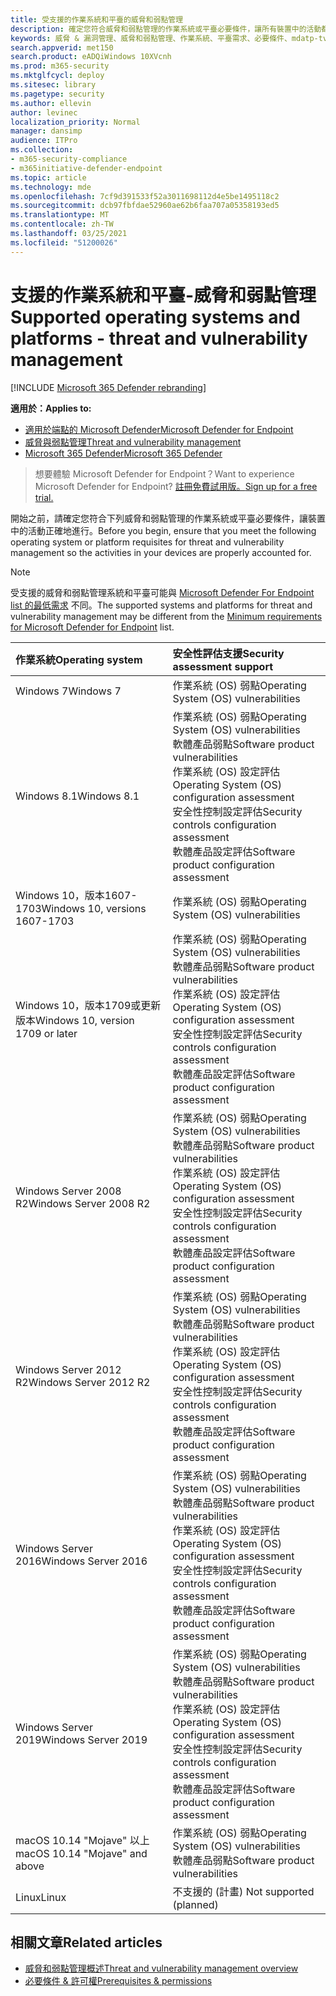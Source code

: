 ```yaml
---
title: 受支援的作業系統和平臺的威脅和弱點管理
description: 確定您符合威脅和弱點管理的作業系統或平臺必要條件，讓所有裝置中的活動都已正確加以考慮。
keywords: 威脅 & 漏洞管理、威脅和弱點管理、作業系統、平臺需求、必要條件、mdatp-tvm 支援的作業系統、mdatp-tvm、
search.appverid: met150
search.product: eADQiWindows 10XVcnh
ms.prod: m365-security
ms.mktglfcycl: deploy
ms.sitesec: library
ms.pagetype: security
ms.author: ellevin
author: levinec
localization_priority: Normal
manager: dansimp
audience: ITPro
ms.collection:
- m365-security-compliance
- m365initiative-defender-endpoint
ms.topic: article
ms.technology: mde
ms.openlocfilehash: 7cf9d391533f52a3011698112d4e5be1495118c2
ms.sourcegitcommit: dcb97fbfdae52960ae62b6faa707a05358193ed5
ms.translationtype: MT
ms.contentlocale: zh-TW
ms.lasthandoff: 03/25/2021
ms.locfileid: "51200026"
---
```

# <a name="supported-operating-systems-and-platforms---threat-and-vulnerability-management"></a><span data-ttu-id="e3a4e-104">支援的作業系統和平臺-威脅和弱點管理</span><span class="sxs-lookup"><span data-stu-id="e3a4e-104">Supported operating systems and platforms - threat and vulnerability management</span></span>

[!INCLUDE [Microsoft 365 Defender rebranding](../../includes/microsoft-defender.md)]

<span data-ttu-id="e3a4e-105">**適用於：**</span><span class="sxs-lookup"><span data-stu-id="e3a4e-105">**Applies to:**</span></span>

- [<span data-ttu-id="e3a4e-106">適用於端點的 Microsoft Defender</span><span class="sxs-lookup"><span data-stu-id="e3a4e-106">Microsoft Defender for Endpoint</span></span>](https://go.microsoft.com/fwlink/?linkid=2154037)
- [<span data-ttu-id="e3a4e-107">威脅與弱點管理</span><span class="sxs-lookup"><span data-stu-id="e3a4e-107">Threat and vulnerability management</span></span>](next-gen-threat-and-vuln-mgt.md)
- [<span data-ttu-id="e3a4e-108">Microsoft 365 Defender</span><span class="sxs-lookup"><span data-stu-id="e3a4e-108">Microsoft 365 Defender</span></span>](https://go.microsoft.com/fwlink/?linkid=2118804)

><span data-ttu-id="e3a4e-109">想要體驗 Microsoft Defender for Endpoint？</span><span class="sxs-lookup"><span data-stu-id="e3a4e-109">Want to experience Microsoft Defender for Endpoint?</span></span> [<span data-ttu-id="e3a4e-110">註冊免費試用版。</span><span class="sxs-lookup"><span data-stu-id="e3a4e-110">Sign up for a free trial.</span></span>](https://www.microsoft.com/microsoft-365/windows/microsoft-defender-atp?ocid=docs-wdatp-portaloverview-abovefoldlink)

<span data-ttu-id="e3a4e-111">開始之前，請確定您符合下列威脅和弱點管理的作業系統或平臺必要條件，讓裝置中的活動正確地進行。</span><span class="sxs-lookup"><span data-stu-id="e3a4e-111">Before you begin, ensure that you meet the following operating system or platform requisites for threat and vulnerability management so the activities in your devices are properly accounted for.</span></span>

>[!NOTE]
><span data-ttu-id="e3a4e-112">受支援的威脅和弱點管理系統和平臺可能與 [Microsoft Defender For Endpoint list 的最低需求](minimum-requirements.md) 不同。</span><span class="sxs-lookup"><span data-stu-id="e3a4e-112">The supported systems and platforms for threat and vulnerability management may be different from the [Minimum requirements for Microsoft Defender for Endpoint](minimum-requirements.md) list.</span></span>

<span data-ttu-id="e3a4e-113">作業系統</span><span class="sxs-lookup"><span data-stu-id="e3a4e-113">Operating system</span></span> | <span data-ttu-id="e3a4e-114">安全性評估支援</span><span class="sxs-lookup"><span data-stu-id="e3a4e-114">Security assessment support</span></span>
:---|:---
<span data-ttu-id="e3a4e-115">Windows 7</span><span class="sxs-lookup"><span data-stu-id="e3a4e-115">Windows 7</span></span> | <span data-ttu-id="e3a4e-116">作業系統 (OS) 弱點</span><span class="sxs-lookup"><span data-stu-id="e3a4e-116">Operating System (OS) vulnerabilities</span></span>
<span data-ttu-id="e3a4e-117">Windows 8.1</span><span class="sxs-lookup"><span data-stu-id="e3a4e-117">Windows 8.1</span></span> | <span data-ttu-id="e3a4e-118">作業系統 (OS) 弱點</span><span class="sxs-lookup"><span data-stu-id="e3a4e-118">Operating System (OS) vulnerabilities</span></span><br/><span data-ttu-id="e3a4e-119">軟體產品弱點</span><span class="sxs-lookup"><span data-stu-id="e3a4e-119">Software product vulnerabilities</span></span><br/><span data-ttu-id="e3a4e-120">作業系統 (OS) 設定評估</span><span class="sxs-lookup"><span data-stu-id="e3a4e-120">Operating System (OS) configuration assessment</span></span><br/><span data-ttu-id="e3a4e-121">安全性控制設定評估</span><span class="sxs-lookup"><span data-stu-id="e3a4e-121">Security controls configuration assessment</span></span><br/><span data-ttu-id="e3a4e-122">軟體產品設定評估</span><span class="sxs-lookup"><span data-stu-id="e3a4e-122">Software product configuration assessment</span></span> |
<span data-ttu-id="e3a4e-123">Windows 10，版本1607-1703</span><span class="sxs-lookup"><span data-stu-id="e3a4e-123">Windows 10, versions 1607-1703</span></span> | <span data-ttu-id="e3a4e-124">作業系統 (OS) 弱點</span><span class="sxs-lookup"><span data-stu-id="e3a4e-124">Operating System (OS) vulnerabilities</span></span>
<span data-ttu-id="e3a4e-125">Windows 10，版本1709或更新版本</span><span class="sxs-lookup"><span data-stu-id="e3a4e-125">Windows 10, version 1709 or later</span></span> |<span data-ttu-id="e3a4e-126">作業系統 (OS) 弱點</span><span class="sxs-lookup"><span data-stu-id="e3a4e-126">Operating System (OS) vulnerabilities</span></span><br/><span data-ttu-id="e3a4e-127">軟體產品弱點</span><span class="sxs-lookup"><span data-stu-id="e3a4e-127">Software product vulnerabilities</span></span><br/><span data-ttu-id="e3a4e-128">作業系統 (OS) 設定評估</span><span class="sxs-lookup"><span data-stu-id="e3a4e-128">Operating System (OS) configuration assessment</span></span><br/><span data-ttu-id="e3a4e-129">安全性控制設定評估</span><span class="sxs-lookup"><span data-stu-id="e3a4e-129">Security controls configuration assessment</span></span><br/><span data-ttu-id="e3a4e-130">軟體產品設定評估</span><span class="sxs-lookup"><span data-stu-id="e3a4e-130">Software product configuration assessment</span></span>
<span data-ttu-id="e3a4e-131">Windows Server 2008 R2</span><span class="sxs-lookup"><span data-stu-id="e3a4e-131">Windows Server 2008 R2</span></span> | <span data-ttu-id="e3a4e-132">作業系統 (OS) 弱點</span><span class="sxs-lookup"><span data-stu-id="e3a4e-132">Operating System (OS) vulnerabilities</span></span><br/><span data-ttu-id="e3a4e-133">軟體產品弱點</span><span class="sxs-lookup"><span data-stu-id="e3a4e-133">Software product vulnerabilities</span></span><br/><span data-ttu-id="e3a4e-134">作業系統 (OS) 設定評估</span><span class="sxs-lookup"><span data-stu-id="e3a4e-134">Operating System (OS) configuration assessment</span></span><br/><span data-ttu-id="e3a4e-135">安全性控制設定評估</span><span class="sxs-lookup"><span data-stu-id="e3a4e-135">Security controls configuration assessment</span></span><br/><span data-ttu-id="e3a4e-136">軟體產品設定評估</span><span class="sxs-lookup"><span data-stu-id="e3a4e-136">Software product configuration assessment</span></span>
<span data-ttu-id="e3a4e-137">Windows Server 2012 R2</span><span class="sxs-lookup"><span data-stu-id="e3a4e-137">Windows Server 2012 R2</span></span> | <span data-ttu-id="e3a4e-138">作業系統 (OS) 弱點</span><span class="sxs-lookup"><span data-stu-id="e3a4e-138">Operating System (OS) vulnerabilities</span></span><br/><span data-ttu-id="e3a4e-139">軟體產品弱點</span><span class="sxs-lookup"><span data-stu-id="e3a4e-139">Software product vulnerabilities</span></span><br/><span data-ttu-id="e3a4e-140">作業系統 (OS) 設定評估</span><span class="sxs-lookup"><span data-stu-id="e3a4e-140">Operating System (OS) configuration assessment</span></span><br/><span data-ttu-id="e3a4e-141">安全性控制設定評估</span><span class="sxs-lookup"><span data-stu-id="e3a4e-141">Security controls configuration assessment</span></span><br/><span data-ttu-id="e3a4e-142">軟體產品設定評估</span><span class="sxs-lookup"><span data-stu-id="e3a4e-142">Software product configuration assessment</span></span>
<span data-ttu-id="e3a4e-143">Windows Server 2016</span><span class="sxs-lookup"><span data-stu-id="e3a4e-143">Windows Server 2016</span></span> | <span data-ttu-id="e3a4e-144">作業系統 (OS) 弱點</span><span class="sxs-lookup"><span data-stu-id="e3a4e-144">Operating System (OS) vulnerabilities</span></span><br/><span data-ttu-id="e3a4e-145">軟體產品弱點</span><span class="sxs-lookup"><span data-stu-id="e3a4e-145">Software product vulnerabilities</span></span><br/><span data-ttu-id="e3a4e-146">作業系統 (OS) 設定評估</span><span class="sxs-lookup"><span data-stu-id="e3a4e-146">Operating System (OS) configuration assessment</span></span><br/><span data-ttu-id="e3a4e-147">安全性控制設定評估</span><span class="sxs-lookup"><span data-stu-id="e3a4e-147">Security controls configuration assessment</span></span><br/><span data-ttu-id="e3a4e-148">軟體產品設定評估</span><span class="sxs-lookup"><span data-stu-id="e3a4e-148">Software product configuration assessment</span></span>
<span data-ttu-id="e3a4e-149">Windows Server 2019</span><span class="sxs-lookup"><span data-stu-id="e3a4e-149">Windows Server 2019</span></span> | <span data-ttu-id="e3a4e-150">作業系統 (OS) 弱點</span><span class="sxs-lookup"><span data-stu-id="e3a4e-150">Operating System (OS) vulnerabilities</span></span><br/><span data-ttu-id="e3a4e-151">軟體產品弱點</span><span class="sxs-lookup"><span data-stu-id="e3a4e-151">Software product vulnerabilities</span></span><br/><span data-ttu-id="e3a4e-152">作業系統 (OS) 設定評估</span><span class="sxs-lookup"><span data-stu-id="e3a4e-152">Operating System (OS) configuration assessment</span></span><br/><span data-ttu-id="e3a4e-153">安全性控制設定評估</span><span class="sxs-lookup"><span data-stu-id="e3a4e-153">Security controls configuration assessment</span></span><br/><span data-ttu-id="e3a4e-154">軟體產品設定評估</span><span class="sxs-lookup"><span data-stu-id="e3a4e-154">Software product configuration assessment</span></span>
<span data-ttu-id="e3a4e-155">macOS 10.14 "Mojave" 以上</span><span class="sxs-lookup"><span data-stu-id="e3a4e-155">macOS 10.14 "Mojave" and above</span></span> | <span data-ttu-id="e3a4e-156">作業系統 (OS) 弱點</span><span class="sxs-lookup"><span data-stu-id="e3a4e-156">Operating System (OS) vulnerabilities</span></span><br/><span data-ttu-id="e3a4e-157">軟體產品弱點</span><span class="sxs-lookup"><span data-stu-id="e3a4e-157">Software product vulnerabilities</span></span> 
<span data-ttu-id="e3a4e-158">Linux</span><span class="sxs-lookup"><span data-stu-id="e3a4e-158">Linux</span></span> | <span data-ttu-id="e3a4e-159">不支援的 (計畫) </span><span class="sxs-lookup"><span data-stu-id="e3a4e-159">Not supported (planned)</span></span>

## <a name="related-articles"></a><span data-ttu-id="e3a4e-160">相關文章</span><span class="sxs-lookup"><span data-stu-id="e3a4e-160">Related articles</span></span>

- [<span data-ttu-id="e3a4e-161">威脅和弱點管理概述</span><span class="sxs-lookup"><span data-stu-id="e3a4e-161">Threat and vulnerability management overview</span></span>](next-gen-threat-and-vuln-mgt.md)
- [<span data-ttu-id="e3a4e-162">必要條件 & 許可權</span><span class="sxs-lookup"><span data-stu-id="e3a4e-162">Prerequisites & permissions</span></span>](tvm-prerequisites.md)
